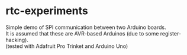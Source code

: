 # rtc-experiments

Simple demo of SPI communication between two Arduino boards.  
It is assumed that these are AVR-based Arduinos (due to some register-hacking).  
(tested with Adafruit Pro Trinket and Arduino Uno)
